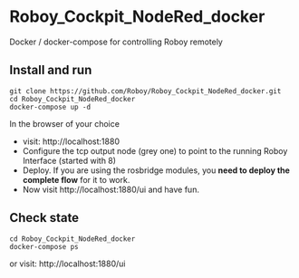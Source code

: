 # Roboy_Cockpit_NodeRed_docker
Docker / docker-compose for controlling Roboy remotely

## Install and run
    git clone https://github.com/Roboy/Roboy_Cockpit_NodeRed_docker.git 
    cd Roboy_Cockpit_NodeRed_docker
    docker-compose up -d

In the browser of your choice 
- visit: http://localhost:1880
- Configure the tcp output node (grey one) to point to the running Roboy Interface (started with 8)
- Deploy. If you are using the rosbridge modules, you **need to deploy the complete flow** for it to work.
- Now visit http://localhost:1880/ui and have fun.

## Check state
    cd Roboy_Cockpit_NodeRed_docker
    docker-compose ps

or visit: http://localhost:1880/ui

